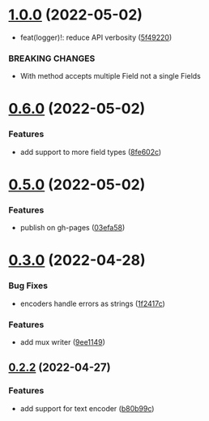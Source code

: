 # [1.0.0](https://github.com/damianopetrungaro/golog/compare/v0.6.0...v1.0.0) (2022-05-02)


* feat(logger)!: reduce API verbosity ([5f49220](https://github.com/damianopetrungaro/golog/commit/5f4922010d8722583bf80bbb6dd29af2a4593278))


### BREAKING CHANGES

* With method accepts multiple Field not a single Fields



# [0.6.0](https://github.com/damianopetrungaro/golog/compare/v0.5.0...v0.6.0) (2022-05-02)


### Features

* add support to more field types ([8fe602c](https://github.com/damianopetrungaro/golog/commit/8fe602c3a853dac6ab6a7ae45346910018c02455))



# [0.5.0](https://github.com/damianopetrungaro/golog/compare/v0.3.0...v0.5.0) (2022-05-02)


### Features

* publish on gh-pages ([03efa58](https://github.com/damianopetrungaro/golog/commit/03efa5874a5a92f8d86781f37ae65e9c5a90517e))



# [0.3.0](https://github.com/damianopetrungaro/golog/compare/v0.2.2...v0.3.0) (2022-04-28)


### Bug Fixes

* encoders handle errors as strings ([1f2417c](https://github.com/damianopetrungaro/golog/commit/1f2417cc9c6740c5e9749265a730ff7474858378))


### Features

* add mux writer ([9ee1149](https://github.com/damianopetrungaro/golog/commit/9ee1149137568c4d9c20719b6792aa29c6dc6b13))



## [0.2.2](https://github.com/damianopetrungaro/golog/compare/v0.2.1...v0.2.2) (2022-04-27)


### Features

* add support for text encoder ([b80b99c](https://github.com/damianopetrungaro/golog/commit/b80b99c265d399b2def4eae27ec54e92c7b5e59c))



